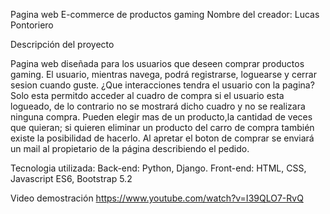 Pagina web E-commerce de productos gaming
Nombre del creador: Lucas Pontoriero

Descripción del proyecto

Pagina web diseñada para los usuarios que deseen comprar productos gaming.
El usuario, mientras navega, podrá registrarse, loguearse y cerrar sesion cuando guste.
¿Que interacciones tendra el usuario con la pagina? Solo esta permitdo acceder al cuadro de compra si el usuario esta logueado, de lo contrario no se mostrará dicho cuadro y no se realizara ninguna compra. Pueden elegir mas de un producto,la cantidad de veces que quieran; si quieren eliminar un producto del carro de compra también existe la posibilidad de hacerlo. Al apretar el boton de comprar se enviará un mail al propietario de la página describiendo el pedido.

Tecnologia utilizada:
Back-end: Python, Django. 
Front-end: HTML, CSS, Javascript ES6, Bootstrap 5.2

Video demostración
https://www.youtube.com/watch?v=I39QLO7-RvQ